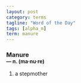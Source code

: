 ```yaml
---
layout: post
category: terms
tagline: "Word of the Day"
tags: [alpha_m]
term: manure
---
```


<h3>Manure<br/> <small>&mdash; n. (ma<span>&middot;</span>nu<span>&middot;</span>re)</small></h3>
<p><ol>
<li>a stepmother</li>
</ol></p>

